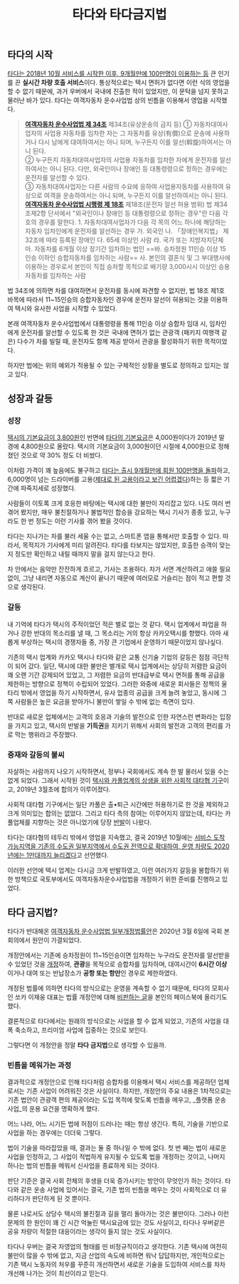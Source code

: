 ﻿---
title: 타다와 타다금지법
categories:
  - thoughts
tags:
  - tada
  - 타다
  - 타다금지법
  - 택시
  - 플랫폼-운송
pubDate: 2020-07-05
description: 기본 설명을 입력하세요
---

## 타다의 시작

[타다는 2018년 10월 서비스를 시작한 이후, 9개월만에 100만명이 이용하는 등](https://www.mk.co.kr/news/business/view/2019/07/558358/) 큰 인기를 끈 **실시간 차량 호출 서비스**이다. 통상적으로는 택시 면허가 없다면 이런 식의 영업을 할 수 없기 때문에, 과거 우버에서 국내에 진출한 적이 있었지만, 이 문턱을 넘지 못하고 물러난 바가 있다. 타다는 여객자동차 운수사업법 상의 빈틈을 이용해서 영업을 시작했다.

> [**여객자동차 운수사업법 제 34조**](http://www.law.go.kr/법령/여객자동차운수사업법/\(20200101,16563,20190827\)/제34조) 제34조(유상운송의 금지 등) ① 자동차대여사업자의 사업용 자동차를 임차한 자는 그 자동차를 유상(有償)으로 운송에 사용하거나 다시 남에게 대여하여서는 아니 되며, 누구든지 이를 알선(斡旋)하여서는 아니 된다.  
> ② 누구든지 자동차대여사업자의 사업용 자동차를 임차한 자에게 운전자를 알선하여서는 아니 된다. 다만, 외국인이나 장애인 등 대통령령으로 정하는 경우에는 운전자를 알선할 수 있다.  
> ③ 자동차대여사업자는 다른 사람의 수요에 응하여 사업용자동차를 사용하여 유상으로 여객을 운송하여서는 아니 되며, 누구든지 이를 알선하여서는 아니 된다. [**여객자동차 운수사업법 시행령 제 18조**](http://www.law.go.kr/법령/여객자동차운수사업법시행령/\(20191001,30104,20191001\)/제18조) 제18조(운전자 알선 허용 범위) 법 제34조제2항 단서에서 "외국인이나 장애인 등 대통령령으로 정하는 경우"란 다음 각 호의 경우를 말한다. 1. 자동차대여사업자가 다음 각 목의 어느 하나에 해당하는 자동차 임차인에게 운전자를 알선하는 경우 가. 외국인 나. 「장애인복지법」 제32조에 따라 등록된 장애인 다. 65세 이상인 사람 라. 국가 또는 지방자치단체 마. 자동차를 6개월 이상 장기간 임차하는 법인 ==바. 승차정원 11인승 이상 15인승 이하인 승합자동차를 임차하는 사람== 사. 본인의 결혼식 및 그 부대행사에 이용하는 경우로서 본인이 직접 승차할 목적으로 배기량 3,000시시 이상인 승용자동차를 임차하는 사람

법 34조에 의하면 차를 대여하면서 운전자를 동시에 파견할 수 없지만, 법 18조 제1호 바목에 따라서 11~15인승의 승합자동차인 경우에 운전자 알선이 혀용되는 것을 이용하여 택시와 유사한 사업을 시작할 수 있었다.

본래 여객자동차 운수사업법에서 대통령령을 통해 11인승 이상 승합차 임대 시, 임차인에게 운전자를 알선할 수 있도록 한 것은 국내에 면허가 없는 관광객 (패키지 여행객 같은) 다수가 차를 빌릴 때, 운전자도 함께 제공 받아서 관광을 활성화하기 위한 목적이었다.

하지만 법에는 위의 예외가 적용될 수 있는 구체적인 상황을 별도로 정의하고 있지는 않고 있다.

## 성장과 갈등

### 성장

[택시의 기본요금이 3,800원](http://news.seoul.go.kr/traffic/archives/1659)인 반면에 [타다의 기본요금](https://news.joins.com/article/23608140)은 4,000원이다가 2019년 말 경에 4,800원으로 올랐다. 택시의 기본요금이 3,000원이던 시절에 4,000원으로 정해졌던 것으로 약 30% 정도 더 비쌌다.

이처럼 가격이 꽤 높음에도 불구하고 [타다는 출시 9개월만에 회원 100만명을 돌파](https://www.mk.co.kr/news/business/view/2019/07/558358/)하고, 6,000명이 넘는 드라이버를 고용([제대로 된 고용이라고 보긴 어렵겠다](http://www.tbnews.co.kr/news/view.php?idx=813))하는 등 짧은 기간에 파죽지세로 성장했다.

사람들이 이토록 크게 호응한 바탕에는 택시에 대한 불만이 자리잡고 있다. 나도 여러 번 겪어 봤지만, 매우 불친절하거나 불법적인 합승을 강요하는 택시 기사가 종종 있고, 누구라도 한 번 정도는 이런 기사를 겪어 봤을 것이다.

타다는 지나가는 차를 불러 세울 수는 없고, 스마트폰 앱을 통해서만 호출할 수 있다. 따라서, 목적지가 기사에게 미리 알려진다. 타다를 타보지는 않았지만, 호출한 승객이 맞는지 정도만 확인하고 내릴 때까지 말을 걸지 않는다고 한다.

차 안에서는 음악만 잔잔하게 흐르고, 기사는 조용하다. 차가 서면 계산하려고 애쓸 필요없이, 그냥 내리면 자동으로 계산이 끝나기 때문에 여러모로 거슬리는 점이 적고 편할 것으로 생각된다.

### 갈등

내 기억에 타다가 택시의 주적이었던 적은 별로 없는 것 같다. 택시 업계에서 파업을 하거나 강한 반대의 목소리를 낼 때, 그 목소리는 거의 항상 카카오택시를 향했다. 아마 새롭게 부상하는 택시의 경쟁자들 중, 가장 큰 기업에서 운영하기 때문이었지 않나싶다.

기존의 택시 업계와 카카오 택시나 타다와 같은 교통 신기술 기업의 갈등은 점점 극단적이 되어 갔다. 일단, 택시에 대한 불만은 별개로 택시 업계에서는 상당히 저렴한 요금이 꽤 오랜 기간 강제되어 있었고, 그 저렴한 요금의 반대급부로 택시 면허를 통해 공급을 제한하는 방향으로 정책이 수립되어 있었다. 그러한 와중에 새로운 회사들은 정책의 울타리 밖에서 영업을 하기 시작하면서, 유사 업종의 공급을 크게 늘려 놓았고, 동시에 그 쪽 사람들은 높은 요금을 받아가니 불만이 쌓일 수 밖에 없는 측면이 있다.

반대로 새로운 업체에서는 고객의 호응과 기술의 발전으로 인한 자연스런 변화라는 입장을 가지고 있고, 택시의 반발을 **기득권**을 지키기 위해서 사회의 발전과 고객의 편리를 가로 막는 행위라고 주장했다.

### 중재와 갈등의 불씨

자살하는 사람까지 나오기 시작하면서, 정부나 국회에서도 계속 한 발 물러서 있을 수는 없게 되었다. 그래서 시작된 것이 [택시와 카풀업계의 상생을 위한 사회적 대타협 기구](https://www.yna.co.kr/view/MYH20190307014500038)이고, 2019년 3월초에 합의가 이루어졌다.

사회적 대타협 기구에서는 일단 카풀은 출•퇴근 시간에만 허용하기로 한 것을 제외하고 크게 의미있는 합의는 없었다. 그리고 타다 측의 참여는 이루어지지 않았는데, 타다는 카풀업체를 지향하는 것은 아니었기에 당장 [반발](https://news.joins.com/article/23404601)이 나왔다.

타다는 대타협의 테두리 밖에서 영업을 지속했고, 결국 2019년 10월에는 [서비스 도착 가능지역을 기존의 수도권 일부지역에서 수도권 전역으로 확대하여, 운영 차량도 2020년에는 1만대까지 늘리겠다](http://www.newstof.com/news/articleView.html?idxno=2082)고 선언했다.

이러한 선언에 택시 업계는 다시금 크게 반발하였고, 이런 여러가지 갈등을 봉합하기 위한 방책으로 국토부에서도 여객자동차운수사업법을 개정하기 위한 준비를 진행하고 있었다.

## 타다 금지법?

타다가 반대해온 [여객자동차 운수사업법 일부개정법률안](http://likms.assembly.go.kr/bill/billDetail.do?billId=PRC_F1F9X1X2O0Y5N1Y8K4E2G4W2I9U2P6)은 2020년 3월 6일에 국회 본회의에서 원안이 가결되었다.

개정안에서는 기존에 승차정원이 11~15인승이면 임차하는 누구라도 운전자를 알선받을 수 있었던 것을 [개정](http://likms.assembly.go.kr/filegate/sender12?dummy=dummy&bookId=4B29A279-769B-2932-E38D-4685AED34464&type=1)하여, **관광**을 목적으로 승합차를 임차하며, 대여시간이 **6시간 이상**이거나 대여 또는 반납장소가 **공항 또는 항만**인 경우로 제한하였다.

개정된 법률에 의하면 타다의 방식으로는 운영을 계속할 수 없기 때문에, 타다의 모회사인 쏘카 이재웅 대표는 법률 개정안에 대해 [비판하는 글](https://www.facebook.com/soventure/posts/10158268351388833&width=500)을 본인의 페이스북에 올리기도 했다.

결론적으로 타다에서는 원래의 방식으로는 사업을 할 수 없게 되었고, 기존의 사업을 대폭 축소하고, 프리미엄 사업에 집중하는 것으로 보인다.

그렇다면 이 개정안을 정말 **타다 금지법**으로 생각할 수 있을까.

### 빈틈을 메워가는 과정

결과적으로 개정안으로 인해 타다처럼 승합차를 이용해서 택시 서비스를 제공하던 업체로서는 기존 사업이 어려워진 것은 사실이다. 하지만, 개정안의 주요 내용은 1차적으로는 기존 법안이 관광객 편의 제공이라는 도입 목적에 맞도록 빈틈을 메우고, _플랫폼 운송사업_의 운용 요건을 명확하게 했다.

어느 나라, 어느 시기든 법에 허점이 드러나는 때는 항상 생긴다. 특히, 기술을 기반으로 사업을 하는 경우에는 더더욱 그렇다.

법이 기술을 따라잡았을 때, 결과는 둘 중 하나일 수 밖에 없다. 첫 번 째는 법이 새로운 사업을 인정하고, 그 사업이 적법하게 유지될 수 있도록 법을 개정하는 것이고, 나머지 하나는 법의 빈틈을 메워서 신사업을 종료하게 되는 것이다.

판단 기준은 결국 사회 전체의 후생을 더욱 증가시키는 방안이 무엇인가 하는 것이다. 타다와 같은 운송 사업에 있어서는 결국, 기존 법의 빈틈을 메우는 것이 사회적으로 더 유리하다가 판단하게 된 것 뿐이다.

물론 나로서도 상당수 택시의 불친절과 길을 멀리 돌아가는 것은 불만이다. 그러나 이런 문제의 한 원인이 꽤 긴 시간 억눌린 택시요금에 있는 것도 사실이고, 타다나 우버같은 공유 차량이 적절한 대응이라는 생각이 들지 않는 것도 사실이다.

타다나 우버는 결국 자영업의 형태를 띤 비정규직이라고 생각한다. 기존 택시에 여전히 불만이 많을 수 밖에 없고, 지금 산업의 속도에 비하면 워낙 답답하지만, 개인적으로는 기존 택시 노동자의 처우를 꾸준히 개선하면서 새로운 기술을 도입하여 서비스를 차차 개선해 나가는 것이 최선이라고 믿는다.


